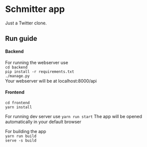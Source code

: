 # Schmitter app

Just a Twitter clone.

## Run guide

#### Backend 
For running the webserver use  
`cd backend`  
`pip install -r requirements.txt`  
`./manage.py`  
Your webserver will be at localhost:8000/api

#### Frontend

`cd frontend`  
`yarn install`

For running dev server use
`yarn run start`
The app will be opened automatically in your default browser

For building the app  
`yarn run build`  
`serve -s build`